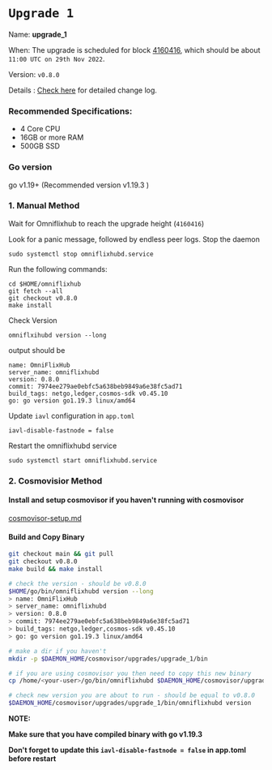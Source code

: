 # `Upgrade 1`

Name: **upgrade_1**

When: The upgrade is scheduled for block [4160416](https://www.mintscan.io/omniflix/blocks/4160416), which should be about `11:00 UTC on 29th Nov 2022`.

Version: `v0.8.0`

Details : [Check here](https://github.com/OmniFlix/omniflixhub/releases/tag/v0.8.0) for detailed change log.

### Recommended Specifications:
- 4 Core CPU
- 16GB or more RAM
- 500GB SSD 

### Go version

go v1.19+ (Recommended version v1.19.3 )

### 1. Manual Method
Wait for Omniflixhub to reach the upgrade height (`4160416`)

Look for a panic message, followed by endless peer logs. Stop the daemon
```
sudo systemctl stop omniflixhubd.service
```

Run the following commands:

```
cd $HOME/omniflixhub
git fetch --all
git checkout v0.8.0
make install
```
Check Version
```
omniflxihubd version --long
```
output should be
```
name: OmniFlixHub
server_name: omniflixhubd
version: 0.8.0
commit: 7974ee279ae0ebfc5a638beb9849a6e38fc5ad71
build_tags: netgo,ledger,cosmos-sdk v0.45.10
go: go version go1.19.3 linux/amd64
```
Update `iavl` configuration in `app.toml`
```
iavl-disable-fastnode = false
```
Restart the omniflixhubd service

```
sudo systemctl start omniflixhubd.service
```

### 2. Cosmovisior Method
#### Install and setup cosmovisor if you haven't running with cosmovisor

  [cosmovisor-setup.md](https://github.com/OmniFlix/docs/blob/main/guides/mainnet/omniflixhub-1/cosmovisor-setup.md)
   

#### Build and Copy Binary

```bash
git checkout main && git pull
git checkout v0.8.0
make build && make install

# check the version - should be v0.8.0
$HOME/go/bin/omniflixhubd version --long
> name: OmniFlixHub
> server_name: omniflixhubd
> version: 0.8.0
> commit: 7974ee279ae0ebfc5a638beb9849a6e38fc5ad71
> build_tags: netgo,ledger,cosmos-sdk v0.45.10
> go: go version go1.19.3 linux/amd64

# make a dir if you haven't
mkdir -p $DAEMON_HOME/cosmovisor/upgrades/upgrade_1/bin

# if you are using cosmovisor you then need to copy this new binary
cp /home/<your-user>/go/bin/omniflixhubd $DAEMON_HOME/cosmovisor/upgrades/upgrade_1/bin

# check new version you are about to run - should be equal to v0.8.0
$DAEMON_HOME/cosmovisor/upgrades/upgrade_1/bin/omniflixhubd version

```

**NOTE:**

**Make sure that you have compiled binary with go v1.19.3**

**Don't forget to update this `iavl-disable-fastnode = false` in app.toml before restart** 
